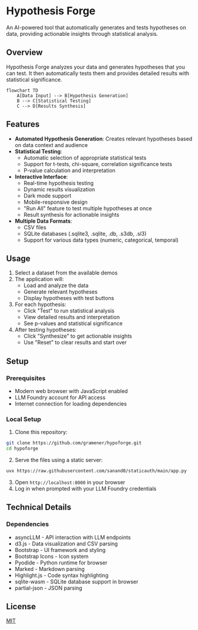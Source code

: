 # Hypothesis Forge

An AI-powered tool that automatically generates and tests hypotheses on data, providing actionable insights through statistical analysis.

## Overview

Hypothesis Forge analyzes your data and generates hypotheses that you can test. It then automatically tests them and provides detailed results with statistical significance.

```mermaid
flowchart TD
    A[Data Input] --> B[Hypothesis Generation]
    B --> C[Statistical Testing]
    C --> D[Results Synthesis]
```

## Features

- **Automated Hypothesis Generation**: Creates relevant hypotheses based on data context and audience
- **Statistical Testing**: 
  - Automatic selection of appropriate statistical tests
  - Support for t-tests, chi-square, correlation significance tests
  - P-value calculation and interpretation
- **Interactive Interface**:
  - Real-time hypothesis testing
  - Dynamic results visualization
  - Dark mode support
  - Mobile-responsive design
  - "Run All" feature to test multiple hypotheses at once
  - Result synthesis for actionable insights
- **Multiple Data Formats**:
  - CSV files
  - SQLite databases (.sqlite3, .sqlite, .db, .s3db, .sl3)
  - Support for various data types (numeric, categorical, temporal)

## Usage

1. Select a dataset from the available demos
2. The application will:
   - Load and analyze the data
   - Generate relevant hypotheses
   - Display hypotheses with test buttons
3. For each hypothesis:
   - Click "Test" to run statistical analysis
   - View detailed results and interpretation
   - See p-values and statistical significance
4. After testing hypotheses:
   - Click "Synthesize" to get actionable insights
   - Use "Reset" to clear results and start over

## Setup

### Prerequisites

- Modern web browser with JavaScript enabled
- LLM Foundry account for API access
- Internet connection for loading dependencies

### Local Setup

1. Clone this repository:

```bash
git clone https://github.com/gramener/hypoforge.git
cd hypoforge
```

2. Serve the files using a static server:

```bash
uvx https://raw.githubusercontent.com/sanand0/staticauth/main/app.py
```

3. Open `http://localhost:8000` in your browser
4. Log in when prompted with your LLM Foundry credentials

## Technical Details

### Dependencies

- asyncLLM - API interaction with LLM endpoints
- d3.js - Data visualization and CSV parsing
- Bootstrap - UI framework and styling
- Bootstrap Icons - Icon system
- Pyodide - Python runtime for browser
- Marked - Markdown parsing
- Highlight.js - Code syntax highlighting
- sqlite-wasm - SQLite database support in browser
- partial-json - JSON parsing


## License

[MIT](LICENSE)
